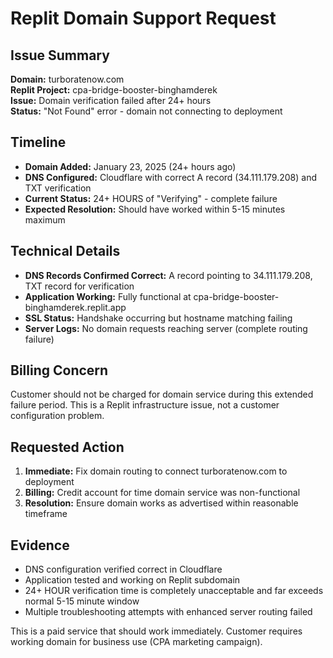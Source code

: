 # Replit Domain Support Request

## Issue Summary
**Domain:** turboratenow.com  
**Replit Project:** cpa-bridge-booster-binghamderek  
**Issue:** Domain verification failed after 24+ hours  
**Status:** "Not Found" error - domain not connecting to deployment  

## Timeline
- **Domain Added:** January 23, 2025 (24+ hours ago)
- **DNS Configured:** Cloudflare with correct A record (34.111.179.208) and TXT verification
- **Current Status:** 24+ HOURS of "Verifying" - complete failure
- **Expected Resolution:** Should have worked within 5-15 minutes maximum

## Technical Details
- **DNS Records Confirmed Correct:** A record pointing to 34.111.179.208, TXT record for verification
- **Application Working:** Fully functional at cpa-bridge-booster-binghamderek.replit.app
- **SSL Status:** Handshake occurring but hostname matching failing
- **Server Logs:** No domain requests reaching server (complete routing failure)

## Billing Concern
Customer should not be charged for domain service during this extended failure period. This is a Replit infrastructure issue, not a customer configuration problem.

## Requested Action
1. **Immediate:** Fix domain routing to connect turboratenow.com to deployment
2. **Billing:** Credit account for time domain service was non-functional
3. **Resolution:** Ensure domain works as advertised within reasonable timeframe

## Evidence
- DNS configuration verified correct in Cloudflare
- Application tested and working on Replit subdomain
- 24+ HOUR verification time is completely unacceptable and far exceeds normal 5-15 minute window
- Multiple troubleshooting attempts with enhanced server routing failed

This is a paid service that should work immediately. Customer requires working domain for business use (CPA marketing campaign).